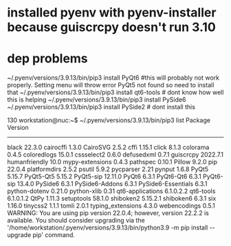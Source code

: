 # installed pyenv with pyenv-installer because guiscrcpy doesn't run 3.10

# dep problems 
~/.pyenv/versions/3.9.13/bin/pip3 install PyQt6 #this will probably not work properly. Setting menu will throw error PyQt5 not found so need to install that
~/.pyenv/versions/3.9.13/bin/pip3 install qt6-tools # dont know how well this is helping
~/.pyenv/versions/3.9.13/bin/pip3 install PySide6 
~/.pyenv/versions/3.9.13/bin/pip3 install PySide2 # dont install this 

130 workstation@nuc:~$  ~/.pyenv/versions/3.9.13/bin/pip3 list
Package            Version
------------------ ---------
black              22.3.0
cairocffi          1.3.0
CairoSVG           2.5.2
cffi               1.15.1
click              8.1.3
colorama           0.4.5
coloredlogs        15.0.1
cssselect2         0.6.0
defusedxml         0.7.1
guiscrcpy          2022.7.1
humanfriendly      10.0
mypy-extensions    0.4.3
pathspec           0.10.1
Pillow             9.2.0
pip                22.0.4
platformdirs       2.5.2
psutil             5.9.2
pycparser          2.21
pynput             1.6.8
PyQt5              5.15.7
PyQt5-Qt5          5.15.2
PyQt5-sip          12.11.0
PyQt6              6.3.1
PyQt6-Qt6          6.3.1
PyQt6-sip          13.4.0
PySide6            6.3.1
PySide6-Addons     6.3.1
PySide6-Essentials 6.3.1
python-dotenv      0.21.0
python-xlib        0.31
qt6-applications   6.1.0.2.2
qt6-tools          6.1.0.1.2
QtPy               1.11.3
setuptools         58.1.0
shiboken2          5.15.2.1
shiboken6          6.3.1
six                1.16.0
tinycss2           1.1.1
tomli              2.0.1
typing_extensions  4.3.0
webencodings       0.5.1
WARNING: You are using pip version 22.0.4; however, version 22.2.2 is available.
You should consider upgrading via the '/home/workstation/.pyenv/versions/3.9.13/bin/python3.9 -m pip install --upgrade pip' command.
